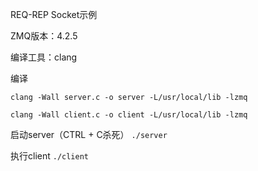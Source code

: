 REQ-REP Socket示例

ZMQ版本：4.2.5

编译工具：clang

编译

`clang -Wall server.c -o server -L/usr/local/lib -lzmq`

`clang -Wall client.c -o client -L/usr/local/lib -lzmq`

启动server（CTRL + C杀死）
`./server`

执行client
`./client`